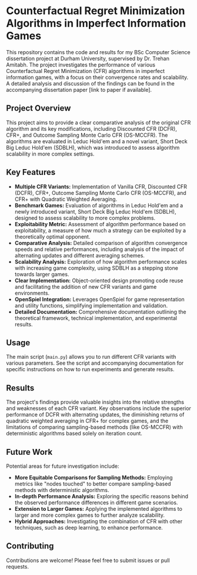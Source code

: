 # Counterfactual Regret Minimization Algorithms in Imperfect Information Games

This repository contains the code and results for my BSc Computer Science dissertation project at Durham University, supervised by Dr. Trehan Amitabh. The project investigates the performance of various Counterfactual Regret Minimization (CFR) algorithms in imperfect information games, with a focus on their convergence rates and scalability. A detailed analysis and discussion of the findings can be found in the accompanying dissertation paper [link to paper if available].


## Project Overview

This project aims to provide a clear comparative analysis of the original CFR algorithm and its key modifications, including Discounted CFR (DCFR), CFR+, and Outcome Sampling Monte Carlo CFR (OS-MCCFR). The algorithms are evaluated in Leduc Hold'em and a novel variant, Short Deck Big Leduc Hold'em (SDBLH), which was introduced to assess algorithm scalability in more complex settings.

## Key Features

* **Multiple CFR Variants:** Implementation of Vanilla CFR, Discounted CFR (DCFR), CFR+, Outcome Sampling Monte Carlo CFR (OS-MCCFR), and CFR+ with Quadratic Weighted Averaging.
* **Benchmark Games:** Evaluation of algorithms in Leduc Hold'em and a newly introduced variant, Short Deck Big Leduc Hold'em (SDBLH), designed to assess scalability to more complex problems.
* **Exploitability Metric:** Assessment of algorithm performance based on exploitability, a measure of how much a strategy can be exploited by a theoretically optimal opponent.
* **Comparative Analysis:**  Detailed comparison of algorithm convergence speeds and relative performances, including analysis of the impact of alternating updates and different averaging schemes.
* **Scalability Analysis:**  Exploration of how algorithm performance scales with increasing game complexity, using SDBLH as a stepping stone towards larger games.
* **Clear Implementation:** Object-oriented design promoting code reuse and facilitating the addition of new CFR variants and game environments. 
* **OpenSpiel Integration:** Leverages OpenSpiel for game representation and utility functions, simplifying implementation and validation.
* **Detailed Documentation:** Comprehensive documentation outlining the theoretical framework, technical implementation, and experimental results.


## Usage

The main script (`main.py`) allows you to run different CFR variants with various parameters.  See the script and accompanying documentation for specific instructions on how to run experiments and generate results.

## Results

The project's findings provide valuable insights into the relative strengths and weaknesses of each CFR variant.  Key observations include the superior performance of DCFR with alternating updates, the diminishing returns of quadratic weighted averaging in CFR+ for complex games, and the limitations of comparing sampling-based methods (like OS-MCCFR) with deterministic algorithms based solely on iteration count.

## Future Work

Potential areas for future investigation include:

* **More Equitable Comparisons for Sampling Methods:** Employing metrics like "nodes touched" to better compare sampling-based methods with deterministic algorithms.
* **In-depth Performance Analysis:**  Exploring the specific reasons behind the observed performance differences in different game scenarios.
* **Extension to Larger Games:**  Applying the implemented algorithms to larger and more complex games to further analyze scalability.
* **Hybrid Approaches:**  Investigating the combination of CFR with other techniques, such as deep learning, to enhance performance.


## Contributing

Contributions are welcome!  Please feel free to submit issues or pull requests.
